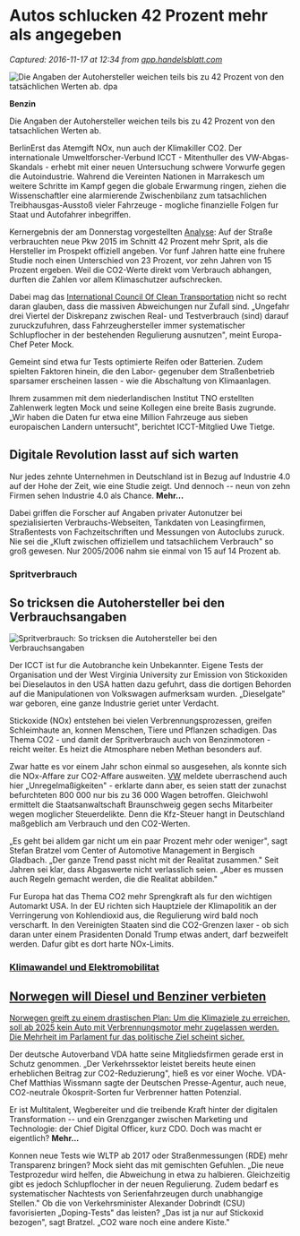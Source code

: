 # Autos schlucken 42 Prozent mehr als angegeben

_Captured: 2016-11-17 at 12:34 from [app.handelsblatt.com](http://app.handelsblatt.com/unternehmen/industrie/spritverbrauch-und-co2-autos-schlucken-42-prozent-mehr-als-angegeben/14854850.html?mwl=ok)_

![Die Angaben der Autohersteller weichen teils bis zu 42 Prozent von den tatsächlichen Werten ab. dpa](http://app.handelsblatt.com/images/transp/7252108/1-formatOriginal.png)

**Benzin**

Die Angaben der Autohersteller weichen teils bis zu 42 Prozent von den tatsachlichen Werten ab.

BerlinErst das Atemgift NOx, nun auch der Klimakiller CO2. Der internationale Umweltforscher-Verbund ICCT - Mitenthuller des VW-Abgas-Skandals - erhebt mit einer neuen Untersuchung schwere Vorwurfe gegen die Autoindustrie. Wahrend die Vereinten Nationen in Marrakesch um weitere Schritte im Kampf gegen die globale Erwarmung ringen, ziehen die Wissenschaftler eine alarmierende Zwischenbilanz zum tatsachlichen Treibhausgas-Ausstoß vieler Fahrzeuge - mogliche finanzielle Folgen fur Staat und Autofahrer inbegriffen.

Kernergebnis der am Donnerstag vorgestellten [Analyse](http://www.theicct.org/sites/default/files/publications/ICCT_LaboratoryToRoad_2016.pdf): Auf der Straße verbrauchten neue Pkw 2015 im Schnitt 42 Prozent mehr Sprit, als die Hersteller im Prospekt offiziell angeben. Vor funf Jahren hatte eine fruhere Studie noch einen Unterschied von 23 Prozent, vor zehn Jahren von 15 Prozent ergeben. Weil die CO2-Werte direkt vom Verbrauch abhangen, durften die Zahlen vor allem Klimaschutzer aufschrecken.

Dabei mag das [International Council Of Clean Transportation](http://www.theicct.org/) nicht so recht daran glauben, dass die massiven Abweichungen nur Zufall sind. „Ungefahr drei Viertel der Diskrepanz zwischen Real- und Testverbrauch (sind) darauf zuruckzufuhren, dass Fahrzeughersteller immer systematischer Schlupflocher in der bestehenden Regulierung ausnutzen", meint Europa-Chef Peter Mock.

Gemeint sind etwa fur Tests optimierte Reifen oder Batterien. Zudem spielten Faktoren hinein, die den Labor- gegenuber dem Straßenbetrieb sparsamer erscheinen lassen - wie die Abschaltung von Klimaanlagen.

Ihrem zusammen mit dem niederlandischen Institut TNO erstellten Zahlenwerk legten Mock und seine Kollegen eine breite Basis zugrunde. „Wir haben die Daten fur etwa eine Million Fahrzeuge aus sieben europaischen Landern untersucht", berichtet ICCT-Mitglied Uwe Tietge.

## Digitale Revolution lasst auf sich warten

Nur jedes zehnte Unternehmen in Deutschland ist in Bezug auf Industrie 4.0 auf der Hohe der Zeit, wie eine Studie zeigt. Und dennoch -- neun von zehn Firmen sehen Industrie 4.0 als Chance. **Mehr...**

Dabei griffen die Forscher auf Angaben privater Autonutzer bei spezialisierten Verbrauchs-Webseiten, Tankdaten von Leasingfirmen, Straßentests von Fachzeitschriften und Messungen von Autoclubs zuruck. Nie sei die „Kluft zwischen offiziellem und tatsachlichem Verbrauch" so groß gewesen. Nur 2005/2006 nahm sie einmal von 15 auf 14 Prozent ab.

  


### Spritverbrauch

## So tricksen die Autohersteller bei den Verbrauchsangaben

![Spritverbrauch: So tricksen die Autohersteller bei den Verbrauchsangaben](http://app.handelsblatt.com/images/transp/7252108/1-formatOriginal.png)

Der ICCT ist fur die Autobranche kein Unbekannter. Eigene Tests der Organisation und der West Virginia University zur Emission von Stickoxiden bei Dieselautos in den USA hatten dazu gefuhrt, dass die dortigen Behorden auf die Manipulationen von Volkswagen aufmerksam wurden. „Dieselgate" war geboren, eine ganze Industrie geriet unter Verdacht.

Stickoxide (NOx) entstehen bei vielen Verbrennungsprozessen, greifen Schleimhaute an, konnen Menschen, Tiere und Pflanzen schadigen. Das Thema CO2 - und damit der Spritverbrauch auch von Benzinmotoren - reicht weiter. Es heizt die Atmosphare neben Methan besonders auf.

Zwar hatte es vor einem Jahr schon einmal so ausgesehen, als konnte sich die NOx-Affare zur CO2-Affare ausweiten. [VW](http://app.handelsblatt.com/themen/volkswagen) meldete uberraschend auch hier „Unregelmaßigkeiten" \- erklarte dann aber, es seien statt der zunachst befurchteten 800 000 nur bis zu 36 000 Wagen betroffen. Gleichwohl ermittelt die Staatsanwaltschaft Braunschweig gegen sechs Mitarbeiter wegen moglicher Steuerdelikte. Denn die Kfz-Steuer hangt in Deutschland maßgeblich am Verbrauch und den CO2-Werten.

  


„Es geht bei alldem gar nicht um ein paar Prozent mehr oder weniger", sagt Stefan Bratzel vom Center of Automotive Management in Bergisch Gladbach. „Der ganze Trend passt nicht mit der Realitat zusammen." Seit Jahren sei klar, dass Abgaswerte nicht verlasslich seien. „Aber es mussen auch Regeln gemacht werden, die die Realitat abbilden."

Fur Europa hat das Thema CO2 mehr Sprengkraft als fur den wichtigen Automarkt USA. In der EU richten sich Hauptziele der Klimapolitik an der Verringerung von Kohlendioxid aus, die Regulierung wird bald noch verscharft. In den Vereinigten Staaten sind die CO2-Grenzen laxer - ob sich daran unter einem Prasidenten Donald Trump etwas andert, darf bezweifelt werden. Dafur gibt es dort harte NOx-Limits.

### [Klimawandel und Elektromobilitat](http://app.handelsblatt.com/politik/international/klimawandel-und-elektromobilitaet-norwegen-will-diesel-und-benziner-verbieten/14017154.html)

## [Norwegen will Diesel und Benziner verbieten](http://app.handelsblatt.com/politik/international/klimawandel-und-elektromobilitaet-norwegen-will-diesel-und-benziner-verbieten/14017154.html)

[Norwegen greift zu einem drastischen Plan: Um die Klimaziele zu erreichen, soll ab 2025 kein Auto mit Verbrennungsmotor mehr zugelassen werden. Die Mehrheit im Parlament fur das politische Ziel scheint sicher.](http://app.handelsblatt.com/politik/international/klimawandel-und-elektromobilitaet-norwegen-will-diesel-und-benziner-verbieten/14017154.html)

Der deutsche Autoverband VDA hatte seine Mitgliedsfirmen gerade erst in Schutz genommen. „Der Verkehrssektor leistet bereits heute einen erheblichen Beitrag zur CO2-Reduzierung", hieß es vor einer Woche. VDA-Chef Matthias Wissmann sagte der Deutschen Presse-Agentur, auch neue, CO2-neutrale Ökosprit-Sorten fur Verbrenner hatten Potenzial.

Er ist Multitalent, Wegbereiter und die treibende Kraft hinter der digitalen Transformation -- und ein Grenzganger zwischen Marketing und Technologie: der Chief Digital Officer, kurz CDO. Doch was macht er eigentlich? **Mehr...**

Konnen neue Tests wie WLTP ab 2017 oder Straßenmessungen (RDE) mehr Transparenz bringen? Mock sieht das mit gemischten Gefuhlen. „Die neue Testprozedur wird helfen, die Abweichung in etwa zu halbieren. Gleichzeitig gibt es jedoch Schlupflocher in der neuen Regulierung. Zudem bedarf es systematischer Nachtests von Serienfahrzeugen durch unabhangige Stellen." Ob die von Verkehrsminister Alexander Dobrindt (CSU) favorisierten „Doping-Tests" das leisten? „Das ist ja nur auf Stickoxid bezogen", sagt Bratzel. „CO2 ware noch eine andere Kiste."
